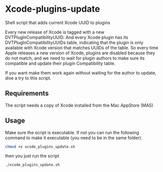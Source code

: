 # Xcode-plugins-update
Shell script that adds current Xcode UUID to plugins


Every new release of Xcode is tagged with a new DVTPlugInCompatibilityUUID.
And every Xcode plugin has its DVTPlugInCompatibilityUUIDs table, indicating that the plugin is only available with Xcode version that matches UUIDs of the table.
So every time Apple releases a new version of Xcode, plugins are disabled because they do not match, and we need to wait for plugin authors to make sure its compatible and update their plugin Compatibility table.

If you want make them work again without waiting for the author to update, dive a try to this script.


## Requirements

The script needs a copy of Xcode installed from the Mac AppStore (MAS)


## Usage

Make sure the script is executable. If not you can run the following command to make it executable (you need to be in the same folder).
``` bash
chmod +x xcode_plugins_update.sh
```

then you just run the script
``` bash
./xcode_plugins_update.sh
```
